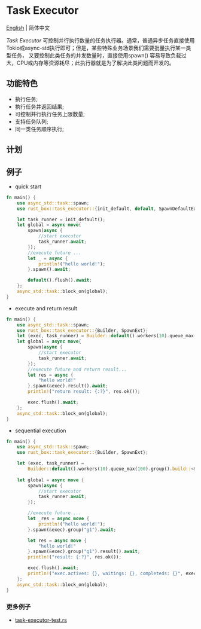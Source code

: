 # Task Executor

[English](./README.md)  | 简体中文

*Task Executor* 可控制并行执行数量的任务执行器。通常，普通异步任务直接使用Tokio或async-std执行即可；但是，某些特殊业务场景我们需要批量执行某一类型任务， 又要控制此类任务的并发数量时，直接使用spawn()
容易导致负载过大，CPU或内存等资源耗尽；此执行器就是为了解决此类问题而开发的。

## 功能特色

- 执行任务;
- 执行任务并返回结果;
- 可控制并行执行任务上限数量;
- 支持任务队列;
- 同一类任务顺序执行;

## 计划


## 例子

- quick start

```rust
fn main() {
    use async_std::task::spawn;
    use rust_box::task_executor::{init_default, default, SpawnDefaultExt};

    let task_runner = init_default();
    let global = async move{
        spawn(async {
            //start executor
            task_runner.await;
        });
        //execute future ...
        let _ = async {
            println!("hello world!");
        }.spawn().await;

        default().flush().await;
    };
    async_std::task::block_on(global);
}

```

- execute and return result

```rust
fn main() {
    use async_std::task::spawn;
    use rust_box::task_executor::{Builder, SpawnExt};
    let (exec, task_runner) = Builder::default().workers(10).queue_max(100).build();
    let global = async move{
        spawn(async {
            //start executor
            task_runner.await;
        });
        //execute future and return result...
        let res = async {
            "hello world!"
        }.spawn(&exec).result().await;
        println!("return result: {:?}", res.ok());

        exec.flush().await;
    };
    async_std::task::block_on(global);
}

```

- sequential execution

```rust
fn main() {
    use async_std::task::spawn;
    use rust_box::task_executor::{Builder, SpawnExt};

    let (exec, task_runner) =
        Builder::default().workers(10).queue_max(100).group().build::<&str>();
    
    let global = async move {
        spawn(async {
            //start executor
            task_runner.await;
        });

        //execute future ...
        let _res = async move {
            println!("hello world!");
        }.spawn(&exec).group("g1").await;

        let res = async move {
            "hello world!"
        }.spawn(&exec).group("g1").result().await;
        println!("result: {:?}", res.ok());

        exec.flush().await;
        println!("exec.actives: {}, waitings: {}, completeds: {}", exec.active_count(), exec.waiting_count(), exec.completed_count());
    };
    async_std::task::block_on(global);
}

```

### 更多例子

- [task-executor-test.rs](https://github.com/try-box/rust-box/blob/main/examples/src/task-executor-test.rs)
